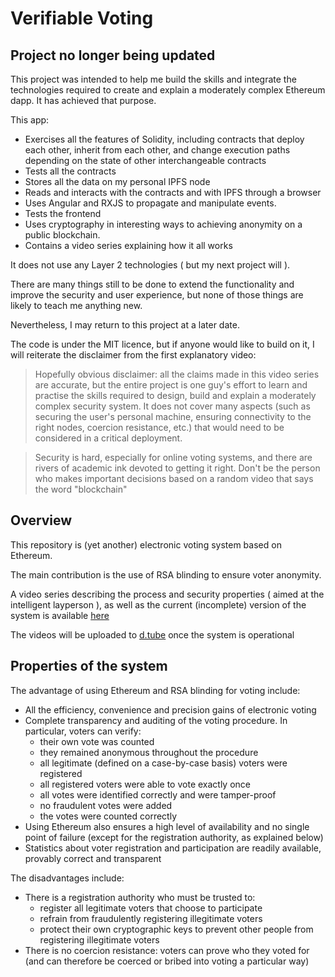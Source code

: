 # Verifiable Voting

## Project no longer being updated

This project was intended to help me build the skills and integrate the
technologies required to create and explain a moderately complex Ethereum dapp.
It has achieved that purpose.

This app:
* Exercises all the features of Solidity, including contracts that deploy each other,
  inherit from each other, and change execution paths depending on the state of
  other interchangeable contracts
* Tests all the contracts
* Stores all the data on my personal IPFS node
* Reads and interacts with the contracts and with IPFS through a browser
* Uses Angular and RXJS to propagate and manipulate events.
* Tests the frontend
* Uses cryptography in interesting ways to achieving anonymity on a
  public blockchain.
* Contains a video series explaining how it all works

It does not use any Layer 2 technologies ( but my next project will ).

There are many things still to be done to extend the functionality and
improve the security and user experience, but none of those things are likely to
teach me anything new.

Nevertheless, I may return to this project at a later date.

The code is under the MIT licence, but if anyone would like to build on it,
I will reiterate the disclaimer from the first explanatory video:

> Hopefully obvious disclaimer: all the claims made in this video series are accurate,
> but the entire project is one guy's effort to learn and practise the skills required
> to design, build and explain a moderately complex security system.
> It does not cover many aspects (such as securing the user's personal machine,
> ensuring connectivity to the right nodes, coercion resistance, etc.)
> that would need to be considered in a critical deployment.

> Security is hard, especially for online voting systems, and there are rivers of
> academic ink devoted to getting it right. Don't be the person who makes important
> decisions based on a random video that says the word "blockchain"

## Overview

This repository is (yet another) electronic voting system based on Ethereum.

The main contribution is the use of RSA blinding to ensure voter anonymity.

A video series describing the process and security properties ( aimed at the intelligent layperson ),
as well as the current (incomplete) version of the system is available
[here](https://verifiable-voting.nikeshnazareth.com)

The videos will be uploaded to [d.tube](https://d.tube/) once the system is operational

## Properties of the system

The advantage of using Ethereum and RSA blinding for voting include:
* All the efficiency, convenience and precision gains of electronic voting
* Complete transparency and auditing of the voting procedure. In particular, voters can verify:
   * their own vote was counted
   * they remained anonymous throughout the procedure
   * all legitimate (defined on a case-by-case basis) voters were registered
   * all registered voters were able to vote exactly once
   * all votes were identified correctly and were tamper-proof
   * no fraudulent votes were added
   * the votes were counted correctly
* Using Ethereum also ensures a high level of availability and no single point of failure
(except for the registration authority, as explained below)
* Statistics about voter registration and participation are readily available, provably correct and transparent

The disadvantages include:
* There is a registration authority who must be trusted to:
   * register all legitimate voters that choose to participate
   * refrain from fraudulently registering illegitimate voters
   * protect their own cryptographic keys to prevent other people from registering illegitimate voters
* There is no coercion resistance: voters can prove who they voted for 
(and can therefore be coerced or bribed into voting a particular way)